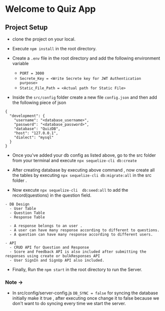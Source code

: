 # Welcome to Quiz App

## Project Setup
- clone the project on your local.
- Execute `npm install` in the root directory.
- Create a `.env` file in the root directory and add the following environment variable
    - `PORT = 3000`
    - `Secrete_Key = <Write Secrete key for JWT Authentication purpose>`
    - `Static_File_Path = <Actual path for Static File>`
      
- Inside the `src/config` folder create a new file `config.json` and then add the following piece of json

```
{
  "development": {
    "username": "<database_username>",
    "password": "<database_password>",
    "database": "QuizDB",
    "host": "127.0.0.1",
    "dialect": "mysql"
  }
}
```
- Once you've added your db config as listed above, go to the src folder from your terminal and execute `npx sequelize-cli db:create`

- After creating database by executing above command , now create all the tables by executing `npx sequelize-cli db:migrate:all` in the src folder .

- Now execute `npx sequelize-cli  db:seed:all` to add the record(questions) in the question field.
```
- DB Design
  - User Table
  - Question Table
  - Response Table

  - A response belongs to an user .
  - A user can have many response according to different to questions.
  - A question can have many response according to different users.

- API 
  - CRUD API for Question and Response
  - Score and Feedback API is also included after submitting the responses using create or bulkResponses API
  - User SignIn and SignUp API also included.
```
- Finally, Run the `npm start` in the root directory to run the Server.

### Note ->
- In src/config/server-config.js `DB_SYNC = false` for syncing the database initially make it true , after executing once change it to false because we don't want to do syncing every time we start the server. 